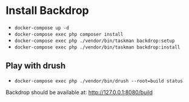 # Install Backdrop

* `docker-compose up -d`
* `docker-compose exec php composer install`
* `docker-compose exec php ./vendor/bin/taskman backdrop:setup`
* `docker-compose exec php ./vendor/bin/taskman backdrop:install`

## Play with drush

* `docker-compose exec php ./vendor/bin/drush --root=build status`

Backdrop should be available at: http://127.0.0.1:8080/build
